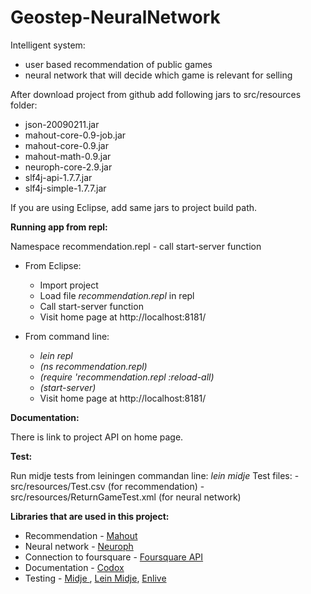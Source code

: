 Geostep-NeuralNetwork
=====================
Intelligent system:
- user based recommendation of public games
- neural network that will decide which game is relevant for selling

After download project from github add following jars to src/resources folder:
- json-20090211.jar
- mahout-core-0.9-job.jar
- mahout-core-0.9.jar
- mahout-math-0.9.jar
- neuroph-core-2.9.jar
- slf4j-api-1.7.7.jar
- slf4j-simple-1.7.7.jar

If you are using Eclipse, add same jars to project build path.


<b> Running app from repl:</b> 

Namespace recommendation.repl - call start-server function

- From Eclipse:
  <ul type="1">
  <li> Import project </li> 
  <li> Load file <i>recommendation.repl</i> in repl </li> 
  <li> Call start-server function </li> 
  <li> Visit home page at http://localhost:8181/ </li>
  </ul>
  
- From command line: 
   <ul type="1">
  <li> <i>lein repl</i></li> 
  <li> <i>(ns recommendation.repl)</i></li> 
  <li> <i>(require 'recommendation.repl :reload-all)</i></li> 
  <li> <i>(start-server)</i> </li>
  <li> Visit home page at http://localhost:8181/ </li>
  </ul>

<b>Documentation:</b> 

There is link to project API on home page.

<b>Test:</b>

Run midje tests from leiningen commandan line: <i>lein midje</i>
Test files: 
-src/resources/Test.csv (for recommendation)
-src/resources/ReturnGameTest.xml (for neural network)

<b>Libraries that are used in this project:</b>
- Recommendation - <a href="https://mahout.apache.org/" target="_blank"> Mahout </a>
- Neural network - <a href="http://neuroph.sourceforge.net/" target="_blank"> Neuroph </a>
- Connection to foursquare  - <a href="https://github.com/wallabyfinancial/foursquare-api-java" target="_blank"> Foursquare API</a>
- Documentation - <a href="https://github.com/weavejester/codox" target="_blank">Codox</a>
- Testing - <a href="https://github.com/marick/Midje" target="_blank">Midje </a> ,
<a href="https://github.com/marick/lein-midje" target="_blank">Lein Midje</a>,
<a href="https://github.com/cgrand/enlive" target="_blank">Enlive</a>







